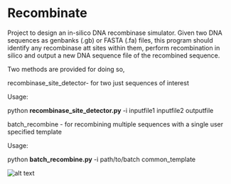 # Recombinate
Project to design an in-silico DNA recombinase simulator. Given two DNA sequences as genbanks (.gb) or FASTA (.fa) files, this program should identify any recombinase att sites within them, perform recombination in silico and output a new DNA sequence file of the recombined sequence.

Two methods are provided for doing so,

recombinase_site_detector- for two just sequences of interest

Usage: 

python **recombinase_site_detector.py** -i  inputfile1 inputfile2 outputfile

batch_recombine - for recombining multiple sequences with a single user specified template

Usage:

python **batch_recombine.py** -i path/to/batch common_template
  


![alt text](https://github.com/jambomber/recombinase_simulator/blob/main/recombinase_icon_low.png)
